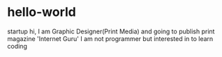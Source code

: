 # hello-world
startup
hi,
I am Graphic Designer(Print Media) and going to publish print magazine 'Internet Guru' I am not programmer but interested in to learn coding 

